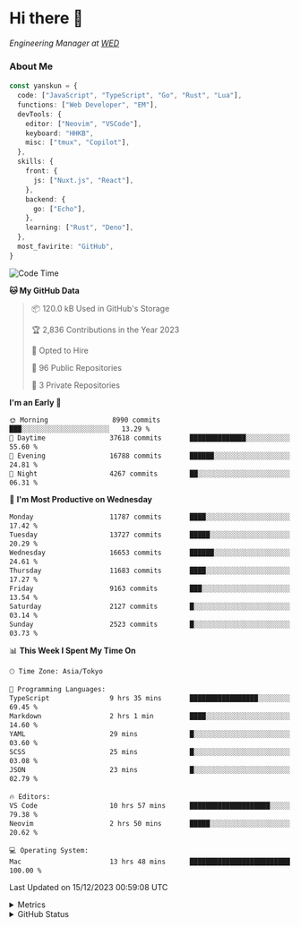 # Hi there&nbsp;:wave:

<!-- ![Alt text](https://spotify-recently-played-readme.vercel.app/api?user=31kynbuubkiu3r4qh4hjuaglhfay) -->

_Engineering Manager at [WED](https://github.com/wedinc)_

### About Me

```ts
const yanskun = {
  code: ["JavaScript", "TypeScript", "Go", "Rust", "Lua"],
  functions: ["Web Developer", "EM"],
  devTools: {
    editor: ["Neovim", "VSCode"],
    keyboard: "HHKB",
    misc: ["tmux", "Copilot"],
  },
  skills: {
    front: {
      js: ["Nuxt.js", "React"],
    },
    backend: {
      go: ["Echo"],
    },
    learning: ["Rust", "Deno"],
  },
  most_favirite: "GitHub",
}
```

<!--START_SECTION:waka-->
![Code Time](http://img.shields.io/badge/Code%20Time-628%20hrs%2026%20mins-blue)

**🐱 My GitHub Data** 

> 📦 120.0 kB Used in GitHub's Storage 
 > 
> 🏆 2,836 Contributions in the Year 2023
 > 
> 💼 Opted to Hire
 > 
> 📜 96 Public Repositories 
 > 
> 🔑 3 Private Repositories 
 > 
**I'm an Early 🐤** 

```text
🌞 Morning                8990 commits        ███░░░░░░░░░░░░░░░░░░░░░░   13.29 % 
🌆 Daytime                37618 commits       ██████████████░░░░░░░░░░░   55.60 % 
🌃 Evening                16788 commits       ██████░░░░░░░░░░░░░░░░░░░   24.81 % 
🌙 Night                  4267 commits        ██░░░░░░░░░░░░░░░░░░░░░░░   06.31 % 
```
📅 **I'm Most Productive on Wednesday** 

```text
Monday                   11787 commits       ████░░░░░░░░░░░░░░░░░░░░░   17.42 % 
Tuesday                  13727 commits       █████░░░░░░░░░░░░░░░░░░░░   20.29 % 
Wednesday                16653 commits       ██████░░░░░░░░░░░░░░░░░░░   24.61 % 
Thursday                 11683 commits       ████░░░░░░░░░░░░░░░░░░░░░   17.27 % 
Friday                   9163 commits        ███░░░░░░░░░░░░░░░░░░░░░░   13.54 % 
Saturday                 2127 commits        █░░░░░░░░░░░░░░░░░░░░░░░░   03.14 % 
Sunday                   2523 commits        █░░░░░░░░░░░░░░░░░░░░░░░░   03.73 % 
```


📊 **This Week I Spent My Time On** 

```text
🕑︎ Time Zone: Asia/Tokyo

💬 Programming Languages: 
TypeScript               9 hrs 35 mins       █████████████████░░░░░░░░   69.45 % 
Markdown                 2 hrs 1 min         ████░░░░░░░░░░░░░░░░░░░░░   14.60 % 
YAML                     29 mins             █░░░░░░░░░░░░░░░░░░░░░░░░   03.60 % 
SCSS                     25 mins             █░░░░░░░░░░░░░░░░░░░░░░░░   03.08 % 
JSON                     23 mins             █░░░░░░░░░░░░░░░░░░░░░░░░   02.79 % 

🔥 Editors: 
VS Code                  10 hrs 57 mins      ████████████████████░░░░░   79.38 % 
Neovim                   2 hrs 50 mins       █████░░░░░░░░░░░░░░░░░░░░   20.62 % 

💻 Operating System: 
Mac                      13 hrs 48 mins      █████████████████████████   100.00 % 
```


 Last Updated on 15/12/2023 00:59:08 UTC
<!--END_SECTION:waka-->

<details>
  <summary>Metrics</summary>
  <img src="https://github.com/yanskun/yanskun/blob/main/github-metrics.svg" alt="Metrics">
</details>

<details>
  <summary>GitHub Status</summary>
  <picture>
    <source media="(prefers-color-scheme: dark)" srcset="https://raw.githubusercontent.com/yanskun/yanskun/master/profile-summary-card-output/nord_dark/0-profile-details.svg">
   <img src="https://raw.githubusercontent.com/yanskun/yanskun/master/profile-summary-card-output/default/0-profile-details.svg">
  </picture>
  <br>
  <picture>
    <source media="(prefers-color-scheme: dark)" srcset="https://raw.githubusercontent.com/yanskun/yanskun/master/profile-summary-card-output/nord_dark/1-repos-per-language.svg">
   <img src="https://raw.githubusercontent.com/yanskun/yanskun/master/profile-summary-card-output/default/1-repos-per-language.svg">
  </picture>
  <picture>
    <source media="(prefers-color-scheme: dark)" srcset="https://raw.githubusercontent.com/yanskun/yanskun/master/profile-summary-card-output/nord_dark/2-most-commit-language.svg">
   <img src="https://raw.githubusercontent.com/yanskun/yanskun/master/profile-summary-card-output/default/2-most-commit-language.svg">
  </picture>
  <br>
  <picture>
    <source media="(prefers-color-scheme: dark)" srcset="https://raw.githubusercontent.com/yanskun/yanskun/master/profile-summary-card-output/nord_dark/3-stats.svg">
   <img src="https://raw.githubusercontent.com/yanskun/yanskun/master/profile-summary-card-output/default/3-stats.svg">
  </picture>
  <picture>
    <source media="(prefers-color-scheme: dark)" srcset="https://raw.githubusercontent.com/yanskun/yanskun/master/profile-summary-card-output/nord_dark/4-productive-time.svg">
   <img src="https://raw.githubusercontent.com/yanskun/yanskun/master/profile-summary-card-output/default/4-productive-time.svg">
  </picture>
</details>
